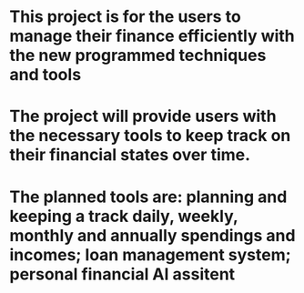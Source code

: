 # This project is for the users to manage their finance efficiently with the new programmed techniques and tools
# The project will provide users with the necessary tools to keep track on their financial states over time. 
# The planned tools are: planning and keeping a track daily, weekly, monthly and annually spendings and incomes; loan management system; personal financial AI assitent

